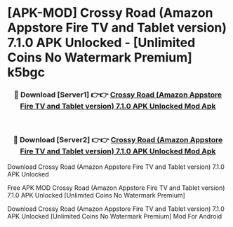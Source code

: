 # [APK-MOD] Crossy Road (Amazon Appstore Fire TV and Tablet version) 7.1.0 APK Unlocked - [Unlimited Coins No Watermark Premium] k5bgc



<div align="center">
<h3>🔴 Download [Server1] 👉👉 <a href="https://momento.my/?title=Crossy_Road_(Amazon_Appstore_Fire_TV_and_Tablet_version)_7.1.0_APK_Unlocked">Crossy Road (Amazon Appstore Fire TV and Tablet version) 7.1.0 APK Unlocked Mod Apk</a></h3><br>

<h3>🔴 Download [Server2] 👉👉 <a href="https://momento.my/?title=Crossy_Road_(Amazon_Appstore_Fire_TV_and_Tablet_version)_7.1.0_APK_Unlocked">Crossy Road (Amazon Appstore Fire TV and Tablet version) 7.1.0 APK Unlocked Mod Apk</a></h3>
</div>



Download Crossy Road (Amazon Appstore Fire TV and Tablet version) 7.1.0 APK Unlocked 

Free APK MOD Crossy Road (Amazon Appstore Fire TV and Tablet version) 7.1.0 APK Unlocked [Unlimited Coins No Watermark Premium]

Download Crossy Road (Amazon Appstore Fire TV and Tablet version) 7.1.0 APK Unlocked [Unlimited Coins No Watermark Premium] Mod For Android
